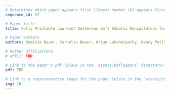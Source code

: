 ```yaml
---
# Determines which paper appears first (lowest number (0) appears first)
sequence_id: 17

# Paper title
title: Fully Printable Low-Cost Dexterous Soft Robotic Manipulators for Agriculture (Lightning)

# Paper authors
authors: Dominik Bauer, Cornelia Bauer, Arjun Lakshmipathy, Nancy Pollard

# Author affiliations
# affil: TBD

# Link to the paper's pdf (place in the `assets/pdf/papers` directory)
pdf: TBD

# Link to a representative image for the paper (place in the `assets/img/papers` directory)
img: 18
---
```

